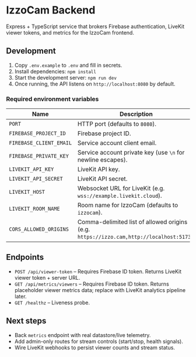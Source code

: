 # IzzoCam Backend

Express + TypeScript service that brokers Firebase authentication, LiveKit viewer tokens, and metrics for the IzzoCam frontend.

## Development

1. Copy `.env.example` to `.env` and fill in secrets.
2. Install dependencies: `npm install`
3. Start the development server: `npm run dev`
4. Once running, the API listens on `http://localhost:8080` by default.

### Required environment variables

| Name | Description |
| --- | --- |
| `PORT` | HTTP port (defaults to `8080`). |
| `FIREBASE_PROJECT_ID` | Firebase project ID. |
| `FIREBASE_CLIENT_EMAIL` | Service account client email. |
| `FIREBASE_PRIVATE_KEY` | Service account private key (use `\n` for newline escapes). |
| `LIVEKIT_API_KEY` | LiveKit API key. |
| `LIVEKIT_API_SECRET` | LiveKit API secret. |
| `LIVEKIT_HOST` | Websocket URL for LiveKit (e.g. `wss://example.livekit.cloud`). |
| `LIVEKIT_ROOM_NAME` | Room name for IzzoCam (defaults to `izzocam`). |
| `CORS_ALLOWED_ORIGINS` | Comma-delimited list of allowed origins (e.g. `https://izzo.cam,http://localhost:5173`). |

## Endpoints

- `POST /api/viewer-token` – Requires Firebase ID token. Returns LiveKit viewer token + server URL.
- `GET /api/metrics/viewers` – Requires Firebase ID token. Returns placeholder viewer metrics data; replace with LiveKit analytics pipeline later.
- `GET /healthz` – Liveness probe.

## Next steps

- Back `metrics` endpoint with real datastore/live telemetry.
- Add admin-only routes for stream controls (start/stop, health signals).
- Wire LiveKit webhooks to persist viewer counts and stream status.
